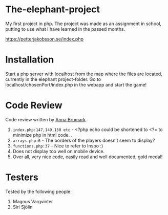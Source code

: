 

# The-elephant-project

My first project in php. The project was made as an assignment in school, putting to use what i have learned in the passed months.

https://petterjakobsson.se/index.php

# Installation

Start a php server with localhost from the map where the files are located, currently in the elephant project-folder. Go to localhost/chosenPort/index.php in the webapp and start the game!

# Code Review

Code review written by [Anna Brumark](https://github.com/AnnaBrum).

1. `index.php:147,149,150 etc` - <?php echo could be shortened to <?= to minimize php in html code.
.
2. `arrays.php:6` - The borders of the players doesn’t seem to display?
3. `functions.php:37` - Nice to refer to Inspo :)
4. Does not display too well on mobile device.
5. Over all, very nice code, easily read and well documented, gold medal!

# Testers

Tested by the following people:

1. Magnus Vargvinter
2. Siri Sjölin
